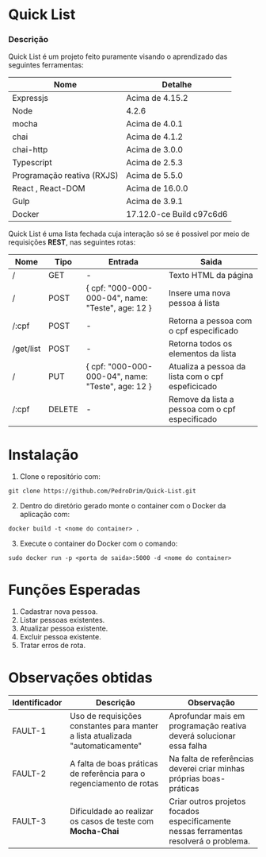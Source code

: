 # Quick List

### Descrição

Quick List é um projeto feito puramente visando o aprendizado das seguintes ferramentas: 

| Nome | Detalhe |
|-------|--------|
| Expressjs | Acima de 4.15.2 |
| Node | 4.2.6
| mocha | Acima de 4.0.1 |
| chai | Acima de 4.1.2 |
| chai-http | Acima de 3.0.0 |
| Typescript | Acima de 2.5.3 |
| Programação reativa (RXJS) | Acima de 5.5.0 |
| React , React-DOM | Acima de 16.0.0 |
| Gulp | Acima de 3.9.1 |
| Docker | 17.12.0-ce Build c97c6d6 |

Quick List é uma lista fechada cuja interação só se é possivel por meio de requisições **REST**, nas seguintes rotas:

| Nome | Tipo | Entrada | Saida |
|------|------|---------|-------|
| / | GET | - | Texto HTML da página |
| / | POST | { cpf: "000-000-000-04", name: "Teste", age: 12 } | Insere uma nova pessoa á lista |
| /:cpf | POST | - | Retorna a pessoa com o cpf especificado |
| /get/list | POST | - | Retorna todos os elementos da lista |
| / | PUT | { cpf: "000-000-000-04", name: "Teste", age: 12 } | Atualiza a pessoa da lista com o cpf espeficicado |
| /:cpf | DELETE | - | Remove da lista a pessoa com o cpf especificado |

# Instalação

1. Clone o repositório com: 
```
git clone https://github.com/PedroDrim/Quick-List.git
```
2. Dentro do diretório gerado monte o container com o Docker da aplicação com: 
```
docker build -t <nome do container> .
```
3. Execute o container do Docker com o comando:
```
sudo docker run -p <porta de saida>:5000 -d <nome do container>
```

# Funções Esperadas

1. Cadastrar nova pessoa.
2. Listar pessoas existentes.
3. Atualizar pessoa existente.
4. Excluir pessoa existente.
5. Tratar erros de rota.

# Observações obtidas

| Identificador | Descrição | Observação |
|---------------|-----------|------------|
| FAULT-1 | Uso de requisições constantes para manter a lista atualizada "automaticamente" | Aprofundar mais em programação reativa deverá solucionar essa falha |
| FAULT-2 | A falta de boas práticas de referência para o regenciamento de rotas | Na falta de referências deverei criar minhas próprias boas-práticas |
| FAULT-3 | Dificuldade ao realizar os casos de teste com **Mocha-Chai** | Criar outros projetos focados especificamente nessas ferramentas resolverá o problema. |